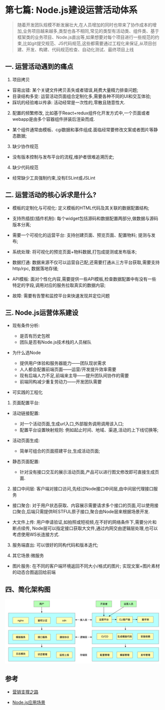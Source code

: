 # 第七篇: Node.js建设运营活动体系

> 随着开发团队规模不断发展壮大,在人员增加的同时也带来了协作成本的增加,业务项目越来越多,类型也各不相同,常见的类型有活动类、组件类、基于框架类的业务项目、Node.js直出等,如果想要对每个项目进行一些规范的约束,比如git提交规范、JS代码规范,这些都需要通过工程化来保证,从项目创建、开发、构建、代码规范检查、自动化测试、最终项目上线

## 一. 运营活动遇到的痛点

1. 项目拷贝

  * 容易出错: 某个关键文件拷贝丢失或者错误,耗费大量精力排查问题;
  * 目录结构多变: 运营活动页面组合定制化多,需要各种不同的UI和交互体验;
  * 踩坑的经验难以传承: 活动经常是一次性的,零散且随意性大.

2. 配置的频繁修改, 比如基于React+redux组件化开发方式中,一个页面或者webapp是由多个容器组件拼装后渲染而成.

  * 某个组件通常由模板、cgi数据和事件组成.面临经常要修改文案或者图片等静态数据;

3. 缺少协作规范

  * 没有版本控制与发布平台的流程,维护者很难追溯历史;

4. 缺少代码规范

  * 经常缺少工具强制约束,没有ESLint或JSLint

## 二. 运营活动的核心诉求是什么?

* 模板的定制化与可视化: 定义模板的HTML代码及其关联的数据配置结构;

* 支持热插拔(插件机制): 每个widget包括源码和数据配置两部分,做数据与源码版本分离;

* 需要一个可视化的运营平台: 支持创建页面、预览页面、配置物料; 提测与发布;

* 系统处理: 将可视化的预览页面+物料数据,打包成提测或发布版本;

* 数据打通: 数据来源不仅可以运营自己配,还需要打通从三方平台获取,需要支持http/rpc, 数据落地存储;

* API模板: 面对个性化内容,需要提供一些API模板,检查数据配置中有没有一些特定的字段,调用对应的服务拉取真实的数据内容;

* 故障: 需要有告警和监控平台来快速发现并定位问题

## 三. Node.js运营体系建设

* 现有条件分析:

  * 是否有历史包袱
  * 团队是否有Node.js技术栈的人员梯队

* 为什么选Node

  * 提供用户体验和服务器能力——团队现状需求
  * 人人都会配置前端页面——运营/开发提升效率需要
  * 现有后端人力不足,前端来主导——提升团队间协作的需要
  * 前端同构减少重复劳动力——开发团队需要

* 可实践的工程化

1. 页面配置平台: 

  * 活动链接配置:
  
    * 对一个活动页面,生成url入口,外部服务调用调用该入口;
    * 配置平台设置映射规则: 例如起止时间、地域、渠道,活动的上下线切换等;

  * 活动页面生成:

    * 简单可组合的页面搭建平台,生成活动页面;

  * 静态页面配置:

    * 针对没有接口交互的展示活动页面,产品可以进行图文修改即可直接生成页面.

2. 接口中间层: 客户端对接口访问,先经过Node接口中间层,由中间层代理接口服务

  * 接口聚合: 对于用户状态获取、内容展示需要请求多个接口的页面,可以使用接口聚合,后端只需提供RESTFUL原子接口,聚合由Node层来根据场景开发.

  * 大文件上传: 用户申请验证,如拍照或短视频,在不好的网络条件下,需要分片和断点续传, Node层可以指定接口获取大文件,通过内网交由逻辑层处理,也可以考虑使用WS长连接方式.

3. 服务端直出: 可以很好的同构代码和版本迭代;

4. 其它场景:微服务

  * 图片服务: 在不同的客户端环境返回不同大小/格式的图片; 实现文案+图片素材的动态合图返回给前端

## 四、简化架构图

![node-activity](/assets/node-activity.png)

## 参考

* [营销支撑之路](https://github.com/amfe/article/blob/master/%E8%90%A5%E9%94%80%E6%94%AF%E6%92%91%E4%B9%8B%E8%B7%AF.md)

* [Node.js应用场景](https://github.com/CntChen/cntchen.github.io/issues/7)